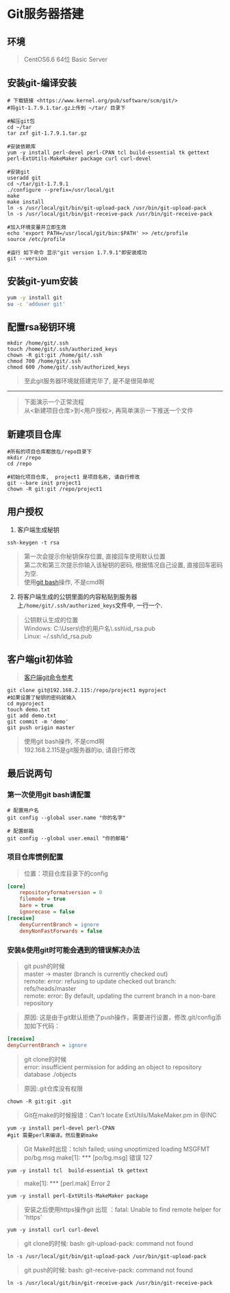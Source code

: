 Git服务器搭建
============

## 环境

> CentOS6.6 64位 Basic Server

## 安装git-编译安装

```shell
# 下载链接 <https://www.kernel.org/pub/software/scm/git/>
#将git-1.7.9.1.tar.gz上传到 ~/tar/ 目录下

#解压git包
cd ~/tar
tar zxf git-1.7.9.1.tar.gz

#安装依赖库
yum -y install perl-devel perl-CPAN tcl build-essential tk gettext perl-ExtUtils-MakeMaker package curl curl-devel

#安装git
useradd git
cd ~/tar/git-1.7.9.1
./configure --prefix=/usr/local/git
make
make install
ln -s /usr/local/git/bin/git-upload-pack /usr/bin/git-upload-pack
ln -s /usr/local/git/bin/git-receive-pack /usr/bin/git-receive-pack

#加入环境变量并立即生效
echo 'export PATH=/usr/local/git/bin:$PATH' >> /etc/profile
source /etc/profile

#运行 如下命令 显示"git version 1.7.9.1"即安装成功
git --version
```

## 安装git-yum安装

```bash
yum -y install git
su -c 'adduser git'
```

## 配置rsa秘钥环境

```shell
mkdir /home/git/.ssh
touch /home/git/.ssh/authorized_keys
chown -R git:git /home/git/.ssh
chmod 700 /home/git/.ssh
chmod 600 /home/git/.ssh/authorized_keys
```

> 至此git服务器环境就搭建完毕了, 是不是很简单呢  

------------------------

> 下面演示一个正常流程  
> 从<新建项目仓库>到<用户授权>, 再简单演示一下推送一个文件

## 新建项目仓库

```shell
#所有的项目仓库都放在/repo目录下
mkdir /repo
cd /repo

#初始化项目仓库,  project1 是项目名称, 请自行修改
git --bare init project1
chown -R git:git /repo/project1
```

## 用户授权


1. 客户端生成秘钥

```shell
ssh-keygen -t rsa
```

> 第一次会提示你秘钥保存位置, 直接回车使用默认位置  
> 第二次和第三次提示你输入该秘钥的密码, 根据情况自己设置, 直接回车密码为空.  
> 使用[git bash](https://git-scm.com/downloads)操作, 不是cmd啊  

2. 将客户端生成的公钥里面的内容粘贴到服务器上`/home/git/.ssh/authorized_keys`文件中, 一行一个. 

> 公钥默认生成的位置  
Windows: C:\Users\你的用户名\\.ssh\id_rsa.pub  
Linux: ~/.ssh/id_rsa.pub  


## 客户端git初体验

>  [客户端git命令参考](http://www.xcx1.com/2016-09-04/git-command/)

```shell
git clone git@192.168.2.115:/repo/project1 myproject
#如果设置了秘钥的密码就输入
cd myproject
touch demo.txt
git add demo.txt
git commit -m 'demo'
git push origin master
```

> 使用git bash操作, 不是cmd啊  
> 192.168.2.115是git服务器的ip, 请自行修改  


## 最后说两句

### 第一次使用git bash请配置

```shell
# 配置用户名
git config --global user.name "你的名字"

# 配置邮箱
git config --global user.email "你的邮箱"
```

### 项目仓库惯例配置

> 位置：项目仓库目录下的config

```ini
[core]
    repositoryformatversion = 0
    filemode = true
    bare = true
    ignorecase = false
[receive]
    denyCurrentBranch = ignore
    denyNonFastForwards = false
```

### 安装&使用git时可能会遇到的错误解决办法

> git push的时候  
master -> master (branch is currently checked out)  
remote: error: refusing to update checked out branch: refs/heads/master  
remote: error: By default, updating the current branch in a non-bare repository  

> 原因: 这是由于git默认拒绝了push操作，需要进行设置，修改.git/config添加如下代码：

```ini
[receive]
denyCurrentBranch = ignore
```

> git clone的时候  
error: insufficient permission for adding an object to repository database ./objects

> 原因:.git仓库没有权限  

```shell
chown -R git:git .git
```

> Git在make的时候报错：Can't locate ExtUtils/MakeMaker.pm in @INC

```shell
yum -y install perl-devel perl-CPAN
#git 需要perl来编译。然后重新make
```

> Git Make时出现：tclsh failed; using unoptimized loading
MSGFMT    po/bg.msg make[1]: *** [po/bg.msg] 错误 127

```shell
yum -y install tcl  build-essential tk gettext
```
> make[1]: *** [perl.mak] Error 2

```shell
yum -y install perl-ExtUtils-MakeMaker package
```

> 安装之后使用https操作git 出现 ：fatal: Unable to find remote helper for 'https'

```shell
yum -y install curl curl-devel
```

> git clone的时候: bash: git-upload-pack: command not found

```shell
ln -s /usr/local/git/bin/git-upload-pack /usr/bin/git-upload-pack
```

> git push的时候: bash: git-receive-pack: command not found

```shell
ln -s /usr/local/git/bin/git-receive-pack /usr/bin/git-receive-pack
```



